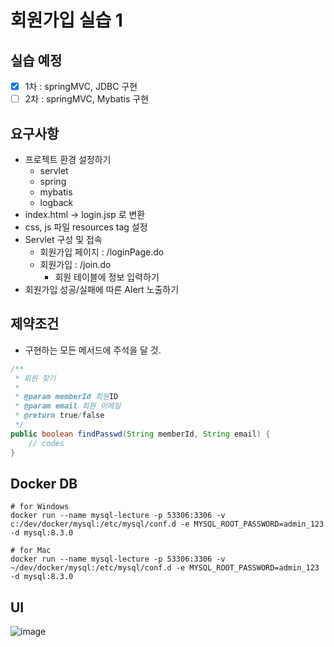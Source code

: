 # 회원가입 실습 1

## 실습 예정

- [x] 1차 : springMVC, JDBC 구현
- [ ] 2차 : springMVC, Mybatis 구현

## 요구사항
- 프로젝트 환경 설정하기
	- servlet
	- spring
	- mybatis
	- logback
- index.html -> login.jsp 로 변환
- css, js 파일 resources tag 설정
- Servlet 구성 및 접속
	- 회원가입 페이지 : /loginPage.do
	- 회원가입 : /join.do
		- 회원 테이블에 정보 입력하기
- 회원가입 성공/실패에 따른 Alert 노출하기

## 제약조건
- 구현하는 모든 메서드에 주석을 달 것.

```java
/**
 * 회원 찾기
 * 
 * @param memberId 회원ID
 * @param email 회원 이메일
 * @return true/false
 */
public boolean findPasswd(String memberId, String email) {
    // codes
}
```

## Docker DB
```
# for Windows
docker run --name mysql-lecture -p 53306:3306 -v c:/dev/docker/mysql:/etc/mysql/conf.d -e MYSQL_ROOT_PASSWORD=admin_123 -d mysql:8.3.0

# for Mac
docker run --name mysql-lecture -p 53306:3306 -v ~/dev/docker/mysql:/etc/mysql/conf.d -e MYSQL_ROOT_PASSWORD=admin_123 -d mysql:8.3.0
```

## UI
![image](https://github.com/InitTester/110_Join_01/assets/143479869/3422a387-c92c-431e-885e-7da9ad278fef)
